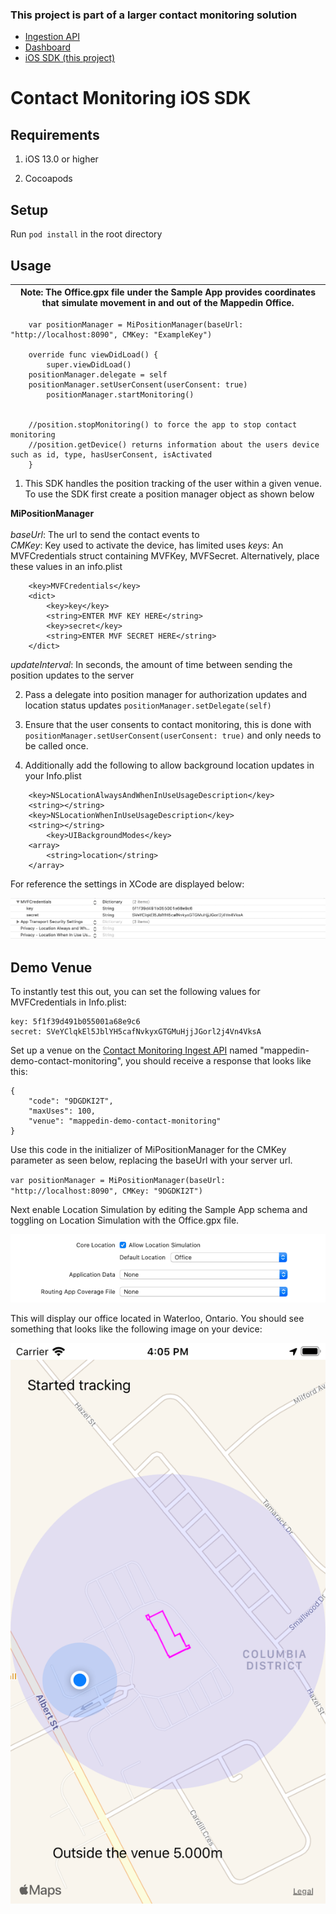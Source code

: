 ### This project is part of a larger contact monitoring solution
- [Ingestion API](https://github.com/MappedIn/contact-monitoring-ingest-api)
- [Dashboard](https://github.com/MappedIn/contact-monitoring-dashboard)
- [iOS SDK (this project)](https://github.com/MappedIn/contact-monitoring-ios-sdk)

# Contact Monitoring iOS SDK

## Requirements

1. iOS 13.0 or higher

2. Cocoapods

## Setup

Run `pod install` in the root directory

## Usage

| Note: The Office.gpx file under the Sample App provides coordinates that simulate movement in and out of the Mappedin Office. |
| --- |

``` 
    var positionManager = MiPositionManager(baseUrl: "http://localhost:8090", CMKey: "ExampleKey")
    
    override func viewDidLoad() {
        super.viewDidLoad()
	positionManager.delegate = self
	positionManager.setUserConsent(userConsent: true) 
        positionManager.startMonitoring()
	
	
	//position.stopMonitoring() to force the app to stop contact monitoring
	//position.getDevice() returns information about the users device such as id, type, hasUserConsent, isActivated
    } 
```


1. This SDK handles the position tracking of the user within a given venue. To use the SDK first create a position manager object as shown below

**MiPositionManager** <br><br>
*baseUrl*: The url to send the contact events to<br>
*CMKey*: Key used to activate the device, has limited uses
*keys*: An MVFCredentials struct containing MVFKey, MVFSecret. Alternatively, place these values in an info.plist
```		
	<key>MVFCredentials</key>
	<dict>
		<key>key</key>
		<string>ENTER MVF KEY HERE</string>
		<key>secret</key>
		<string>ENTER MVF SECRET HERE</string>
	</dict>
```
*updateInterval*: In seconds, the amount of time between sending the position updates to the server<br>

2. Pass a delegate into position manager for authorization updates and location status updates `positionManager.setDelegate(self)`

3. Ensure that the user consents to contact monitoring, this is done with `positionManager.setUserConsent(userConsent: true)` and only needs to be called once.

4. Additionally add the following to allow background location updates in your Info.plist

```
	<key>NSLocationAlwaysAndWhenInUseUsageDescription</key>
	<string></string>
	<key>NSLocationWhenInUseUsageDescription</key>
	<string></string>
    	<key>UIBackgroundModes</key>
	<array>
		<string>location</string>
	</array>
```

For reference the settings in XCode are displayed below:

![Info.plist reference image](/images/info.png "Info.plist reference image")

## Demo Venue

To instantly test this out, you can set the following values for MVFCredentials in Info.plist:

```
key: 5f1f39d491b055001a68e9c6
secret: SVeYClqkEl5JblYH5cafNvkyxGTGMuHjjJGorl2j4Vn4VksA
```
Set up a venue on the [Contact Monitoring Ingest API](https://github.com/MappedIn/contact-monitoring-ingest-api/blob/master/docs/ProvisioningDevices.md) named "mappedin-demo-contact-monitoring", you should receive a response that looks like this:

```
{
    "code": "9DGDKI2T",
    "maxUses": 100,
    "venue": "mappedin-demo-contact-monitoring"
}
```

Use this code in the initializer of MiPositionManager for the CMKey parameter as seen below, replacing the baseUrl with your server url.

`var positionManager = MiPositionManager(baseUrl: "http://localhost:8090", CMKey: "9DGDKI2T")`

Next enable Location Simulation by editing the Sample App schema and toggling on Location Simulation with the Office.gpx file.

![Location Simulation reference image](/images/location.png "Location Simulation reference image")

This will display our office located in Waterloo, Ontario. You should see something that looks like the following image on your device:

![Contact Monitoring Sample App](/images/outside.png "Contact Monitoring Sample App")
